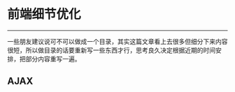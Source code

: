 # 前端细节优化
----

一些朋友建议说可不可以做成一个目录，其实这篇文章看上去很多但细分下来内容很短，所以做目录的话要重新写一些东西才行，思考良久决定根据近期的时间安排，把部分内容重写一遍。

## AJAX






